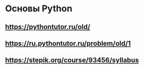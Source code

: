 # Основы Python

## https://pythontutor.ru/old/
## https://ru.pythontutor.ru/problem/old/1
## https://stepik.org/course/93456/syllabus
